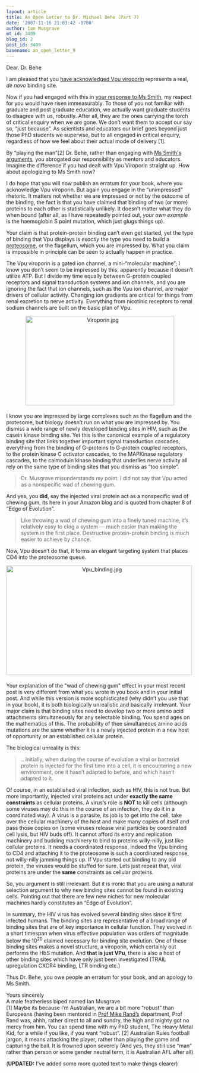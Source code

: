 ```yaml
---
layout: article
title: An Open Letter to Dr. Michael Behe (Part 7)
date: '2007-11-16 21:03:42 -0700'
author: Ian Musgrave
mt_id: 3409
blog_id: 2
post_id: 3409
basename: an_open_letter_9
---
```

Dear. Dr. Behe

I am pleased that you [ 
have acknowledged ](http://www.amazon.com/gp/blog/post/PLNK2LJVF3SRXVK9O) [Vpu viroporin](http://pandasthumb.org/archives/2007/11/an-open-letter-4.html) represents a real, _de novo_ binding site. 

Now if you had engaged with this in [your response to Ms Smith](http://www.amazon.com/gp/blog/post/PLNK36ZEH0HZZXVX4), my respect for you would have risen immeasurably. To those of you not familiar with graduate and post graduate education, we actually want graduate students to disagree with us, robustly. After all, they are the ones carrying the torch of critical enquiry when we are gone. We don’t want them to accept our say so, “just because”. As scientists and educators our brief goes beyond just those PhD students we supervise, but to all engaged in critical enquiry, regardless of how we feel about their actual mode of delivery \[1\].  

By “playing the man”\[2\] Dr. Behe, rather than engaging with [Ms Smith's arguments](http://pandasthumb.org/archives/2007/08/erv-hiv-versus.html), you abrogated our responsibility as mentors and educators. Imagine the difference if you had dealt with Vpu Viroporin straight up. How about apologizing to Ms Smith now?

I do hope that you will now publish an erratum for your book, where you acknowledge Vpu viroporin. But again you engage in the “unimpressed” rhetoric. It matters not whether we are impressed or not by the outcome of the binding, the fact is that you have claimed that binding of two (or more) proteins to each other is statistically unlikely. It doesn’t matter what they do when bound (after all, as I have repeatedly pointed out, _your own example_ is the haemoglobin S point mutation, which just glugs things up). 

Your claim is that protein-protein binding can’t even get started, yet the type of binding that Vpu displays is _exactly_ the type you need to build a [
proteosome]( http://en.wikipedia.org/wiki/Proteasome ), or the flagellum, which you are impressed by. What you claim is impossible in principle can be seen to actually happen in practice. 

The Vpu viroporin is a gated ion channel, a mini-“molecular machine”; I know you don’t seem to be impressed by this, apparently because it doesn’t utilize ATP. But I divide my time equally between G-protein coupled receptors and signal transduction systems and ion channels, and you are ignoring the fact that ion channels, such as the Vpu ion channel, are major drivers of cellular activity. Changing ion gradients are critical for things from renal excretion to nerve activity. Everything from nicotinic receptors to renal sodium channels are built on the basic plan of Vpu.

[<img src="/PT/uploads/2007/Viroporin-thumb-400x240.jpg" alt="Viroporin.jpg" width="400" height="240" style="text-align: center; display: block; margin: 0 auto 20px;" class="mt-image-center" />](/uploads/2007/Viroporin.jpg)

I know you are impressed by large complexes such as the flagellum and the protesome, but biology doesn’t run on what you are impressed by. You dismiss a wide range of newly developed binding sites in HIV, such as the casein kinase binding site. Yet this is the canonical example of a regulatory binding site that links together important signal transduction cascades, everything from the binding of G-proteins to G-protein coupled receptors, to the protein kinase C activator cascades, to the MAPKinase regulatory cascades, to the calmoduin kinase binding that underlies nerve activity all rely on the same type of binding sites that you dismiss as “too simple”. 

> Dr. Musgrave misunderstands my point. I did not say that Vpu acted as a nonspecific wad of chewing gum.

And yes, you **did**, say the injected viral protein act as a nonspecific wad of chewing gum,  its here in your Amazon blog and is quoted from chapter 8 of “Edge of Evolution”.


>  Like throwing a wad of chewing gum into a finely tuned machine, it’s relatively easy to clog a system — much easier than making the system in the first place. Destructive protein-protein binding is much easier to achieve by chance. 

Now, Vpu doesn’t do that, it forms an elegant targeting system that places CD4 into the proteosome queue.

[<img src="/PT/uploads/2007/Vpu_binding-thumb-500x294.jpg" alt="Vpu_binding.jpg" width="500" height="294" style="text-align: center; display: block; margin: 0 20px 20px 0;" class="mt-image-left" />](/uploads/2007/Vpu_binding.jpg)

Your explanation of the "wad of chewing gum" effect  in your most recent post is very different from what you wrote in you book and in your initial post. And while this version is more sophisticated (why didn’t you use that in your book), it is both biologically unrealistic and basically irrelevant. Your major claim is that binding sites need to develop two or more amino acid attachments simultaneously for any selectable binding. You spend ages on the mathematics of this. The probability of thee simultaneous amino acids mutations are the same whether it is a newly injected protein in a new host of opportunity or an established cellular protein. 

The biological unreality is this:

> .. initially, when during the course of evolution a viral or bacterial protein is injected for the first time into a cell, it is encountering a new environment, one it hasn’t adapted to before, and which hasn’t adapted to it. 

Of course, in an established viral infection, such as HIV, this is not true. But more importantly, injected viral proteins act under **exactly the same constraints** as cellular proteins. A virus’s role is **NOT** to kill cells (although some viruses may do this in the course of an infection, they do it in a coordinated way). A virus is a parasite, its job is to get into the cell, take over the cellular machinery of the host and make many copies of itself and pass those copies on (some viruses release viral particles by coordinated cell lysis, but HIV buds off). It cannot afford its entry and replication machinery and budding machinery to bind to proteins willy-nilly, just like cellular proteins. It needs a coordinated response, indeed the Vpu binding to CD4 and attaching it to the proteosome is such a coordinated response, not willy-nilly jamming things up. If Vpu started out binding to any old protein, the viruses would be stuffed for sure. Lets just repeat that, viral proteins are under the **same** constraints as cellular proteins. 

So, you argument is still irrelevant. But it is ironic that you are using a natural selection argument to why new binding sites cannot be found in existing cells. Pointing out that there are few new niches for new molecular machines hardly constitutes an “Edge of Evolution”.

In summary, the HIV virus has evolved several binding sites since it first infected humans. The binding sites are representative of a broad range of binding sites that are of key importance in cellular function. They evolved in a short timespan when virus effective population was orders of magnitude below the 10<sup>20</sup> claimed necessary for binding site evolution. One of these binding sites makes a novel structure, a viroporin, which certainly out performs the HbS mutation. And **that is just VPu**, there is also a host of other binding sites which have only just been investigated (TRAIL upregulation CXCR4 binding, LTR binding etc.)

Thus Dr. Behe, you owe people an erratum for your book, and an apology to Ms Smith.

Yours sincerely<br />
A male featherless biped named Ian Musgrave<br />
\[1\] Maybe its because I’m Australian, we are a bit more “robust” than Europeans (having been mentored in [ 
Prof Mike Rand’s]( http://www.ascept.org/HonourRoll/Rand.pdf ) department, Prof  Rand was, ahhh, rather direct to all and sundry, the high and mighty got no mercy from him. You can spend time with my PhD student, The Heavy Metal Kid, for a while if you like, if you want “robust”.
\[2\] Australian Rules football jargon, it means attacking the player, rather than playing the game and capturing the ball. It is frowned upon severely (And yes, they still use “man” rather than person or some gender neutral term, it is Australian AFL after all)

(**UPDATED:** I've added some more quoted text to make things clearer)
